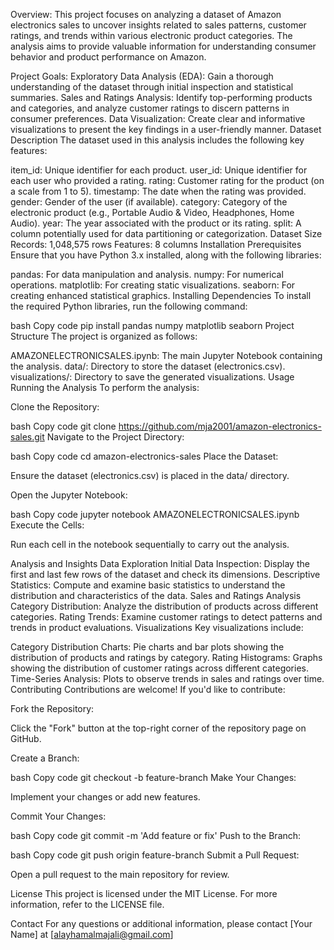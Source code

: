 Overview:
This project focuses on analyzing a dataset of Amazon electronics sales to uncover insights related to sales patterns, customer ratings, and trends within various electronic product categories. The analysis aims to provide valuable information for understanding consumer behavior and product performance on Amazon.

Project Goals:
Exploratory Data Analysis (EDA): Gain a thorough understanding of the dataset through initial inspection and statistical summaries.
Sales and Ratings Analysis: Identify top-performing products and categories, and analyze customer ratings to discern patterns in consumer preferences.
Data Visualization: Create clear and informative visualizations to present the key findings in a user-friendly manner.
Dataset
Description
The dataset used in this analysis includes the following key features:

item_id: Unique identifier for each product.
user_id: Unique identifier for each user who provided a rating.
rating: Customer rating for the product (on a scale from 1 to 5).
timestamp: The date when the rating was provided.
gender: Gender of the user (if available).
category: Category of the electronic product (e.g., Portable Audio & Video, Headphones, Home Audio).
year: The year associated with the product or its rating.
split: A column potentially used for data partitioning or categorization.
Dataset Size
Records: 1,048,575 rows
Features: 8 columns
Installation
Prerequisites
Ensure that you have Python 3.x installed, along with the following libraries:

pandas: For data manipulation and analysis.
numpy: For numerical operations.
matplotlib: For creating static visualizations.
seaborn: For creating enhanced statistical graphics.
Installing Dependencies
To install the required Python libraries, run the following command:

bash
Copy code
pip install pandas numpy matplotlib seaborn
Project Structure
The project is organized as follows:

AMAZONELECTRONICSALES.ipynb: The main Jupyter Notebook containing the analysis.
data/: Directory to store the dataset (electronics.csv).
visualizations/: Directory to save the generated visualizations.
Usage
Running the Analysis
To perform the analysis:

Clone the Repository:

bash
Copy code
git clone https://github.com/mja2001/amazon-electronics-sales.git
Navigate to the Project Directory:

bash
Copy code
cd amazon-electronics-sales
Place the Dataset:

Ensure the dataset (electronics.csv) is placed in the data/ directory.

Open the Jupyter Notebook:

bash
Copy code
jupyter notebook AMAZONELECTRONICSALES.ipynb
Execute the Cells:

Run each cell in the notebook sequentially to carry out the analysis.

Analysis and Insights
Data Exploration
Initial Data Inspection: Display the first and last few rows of the dataset and check its dimensions.
Descriptive Statistics: Compute and examine basic statistics to understand the distribution and characteristics of the data.
Sales and Ratings Analysis
Category Distribution: Analyze the distribution of products across different categories.
Rating Trends: Examine customer ratings to detect patterns and trends in product evaluations.
Visualizations
Key visualizations include:

Category Distribution Charts: Pie charts and bar plots showing the distribution of products and ratings by category.
Rating Histograms: Graphs showing the distribution of customer ratings across different categories.
Time-Series Analysis: Plots to observe trends in sales and ratings over time.
Contributing
Contributions are welcome! If you'd like to contribute:

Fork the Repository:

Click the "Fork" button at the top-right corner of the repository page on GitHub.

Create a Branch:

bash
Copy code
git checkout -b feature-branch
Make Your Changes:

Implement your changes or add new features.

Commit Your Changes:

bash
Copy code
git commit -m 'Add feature or fix'
Push to the Branch:

bash
Copy code
git push origin feature-branch
Submit a Pull Request:

Open a pull request to the main repository for review.

License
This project is licensed under the MIT License. For more information, refer to the LICENSE file.

Contact
For any questions or additional information, please contact [Your Name] at [alayhamalmajali@gmail.com]
